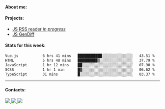 #### About me:

#### Projects:
- [JS RSS reader *in progress*](https://github.com/GKoil/frontend-project-lvl3)
- [JS GenDiff](https://github.com/GKoil/GenDiff)

#### Stats for this week:
<!--START_SECTION:waka-->

```txt
Vue.js           6 hrs 41 mins   ███████████░░░░░░░░░░░░░░   43.51 %
HTML             5 hrs 48 mins   █████████▒░░░░░░░░░░░░░░░   37.79 %
JavaScript       1 hr 12 mins    ██░░░░░░░░░░░░░░░░░░░░░░░   07.90 %
SCSS             1 hr 1 min      █▓░░░░░░░░░░░░░░░░░░░░░░░   06.62 %
TypeScript       31 mins         █░░░░░░░░░░░░░░░░░░░░░░░░   03.37 %
```

<!--END_SECTION:waka-->
---
#### Contacts:

<a target='_blank' title='LinkedIn' href="https://www.linkedin.com/in/gkoil/">
  <img src="https://img.shields.io/badge/LinkedIn-0077B5?style=for-the-badge&logo=linkedin&logoColor=white" />
</a>
<a target='_blank' title='Telegram' href="https://t.me/gkoil">
  <img src="https://img.shields.io/badge/Telegram-2CA5E0?style=for-the-badge&logo=telegram&logoColor=white" />
</a>
<a target='_blank' title='Gmail' href="mailto: gk.grigorev@gmail.com">
  <img src="https://img.shields.io/badge/Gmail-D14836?style=for-the-badge&logo=gmail&logoColor=white" />
</a>

